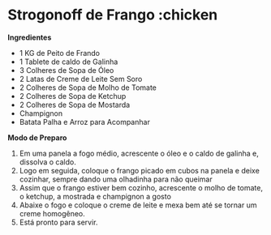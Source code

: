 # Strogonoff de Frango :chicken
**Ingredientes**
 - 1 KG de Peito de Frando
 - 1 Tablete de caldo de Galinha
 - 3 Colheres de Sopa de Óleo
 - 2 Latas de Creme de Leite Sem Soro
 - 2 Colheres de Sopa de Molho de Tomate
 - 2 Colheres de Sopa de Ketchup
 - 2 Colheres de Sopa de Mostarda
 - Champignon
 - Batata Palha e Arroz para Acompanhar

 **Modo de Preparo**
  1. Em uma panela a fogo médio, acrescente o óleo e o caldo de galinha e, dissolva o caldo.
  2. Logo em seguida, coloque o frango picado em cubos na panela e deixe cozinhar, sempre dando uma olhadinha para não queimar
  3. Assim que o frango estiver bem cozinho, acrescente o molho de tomate, o ketchup, a mostrada e champignon a gosto
  4. Abaixe o fogo e coloque o creme de leite e mexa bem até se tornar um creme homogêneo.
  5. Está pronto para servir.
